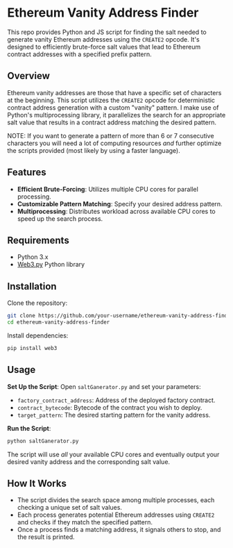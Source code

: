 # Ethereum Vanity Address Finder

This repo provides Python and JS script for finding the salt needed to generate vanity Ethereum addresses using the `CREATE2` opcode. It's designed to efficiently brute-force salt values that lead to Ethereum contract addresses with a specified prefix pattern.

## Overview

Ethereum vanity addresses are those that have a specific set of characters at the beginning. This script utilizes the `CREATE2` opcode for deterministic contract address generation with a custom "vanity" pattern. I make use of Python's multiprocessing library, it parallelizes the search for an appropriate salt value that results in a contract address matching the desired pattern.

NOTE: If you want to generate a pattern of more than 6 or 7 consecutive characters you will need a lot of computing resources *and* further optimize the scripts provided (most likely by using a faster language).

## Features

- **Efficient Brute-Forcing**: Utilizes multiple CPU cores for parallel processing.
- **Customizable Pattern Matching**: Specify your desired address pattern.
- **Multiprocessing**: Distributes workload across available CPU cores to speed up the search process.

## Requirements

- Python 3.x
- [Web3.py](https://web3py.readthedocs.io/en/stable/) Python library

## Installation

Clone the repository:

```bash
git clone https://github.com/your-username/ethereum-vanity-address-finder.git
cd ethereum-vanity-address-finder
```

Install dependencies:
```bash
pip install web3
```

## Usage

**Set Up the Script**: Open `saltGanerator.py` and set your parameters:
   - `factory_contract_address`: Address of the deployed factory contract.
   - `contract_bytecode`: Bytecode of the contract you wish to deploy.
   - `target_pattern`: The desired starting pattern for the vanity address.

**Run the Script**:

```bash
python saltGanerator.py
```

The script will use *all* your available CPU cores and eventually output your desired vanity address and the corresponding salt value.

## How It Works

- The script divides the search space among multiple processes, each checking a unique set of salt values.
- Each process generates potential Ethereum addresses using `CREATE2` and checks if they match the specified pattern.
- Once a process finds a matching address, it signals others to stop, and the result is printed.
